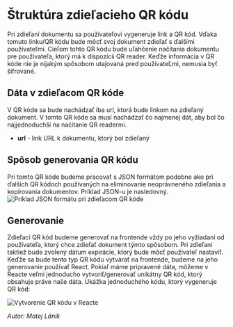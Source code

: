 # Štruktúra zdieľacieho QR kódu
Pri zdieľaní dokumentu sa používateľovi vygeneruje link a QR kód. Vďaka tomuto linku/QR kódu bude môcť svoj dokument zdieľať s ďalšími používateľmi. Cieľom tohto QR kódu bude uľahčenie načítania dokumentu pre používateľa, ktorý má k dispozícii QR reader. Keďže informácia v QR kóde nie je nijakým spôsobom utajovaná pred používateĽmi, nemusia byť šifrované.

## Dáta v zdieľacom QR kóde
V QR kóde sa bude nachádzať iba url, ktorá bude linkom na zdieľaný dokument. V tomto QR kóde sa musí nachádzať čo najmenej dát, aby bol čo najjednoduchší na načítanie QR readermi. 

- **url** - link URL k dokumentu, ktorý bol zdieľaný

## Spôsob generovania QR kódu
Pri tomto QR kóde budeme pracovať s JSON formátom podobne ako pri ďalších QR kódoch používaných na eliminovanie neoprávneného zdieľania a kopírovania dokumentov. Príklad JSON-u je nasledovný.
![Príklad JSON formátu pri zdieľacom QR kóde](@site/static/img/sharing_QR_json.png)


## Generovanie
Zdieľací QR kód budeme generovať na frontende vždy po jeho vyžiadaní od používateľa, ktorý chce zdieľať dokument týmto spôsobom. Pri zdieľaní taktiež bude zvolený dátum expirácie, ktorý bude môcť používateľ nastaviť. Keďže sa bude tento typ QR kódu vytvárať na frontende, budeme na jeho generovanie používať React. Pokiaľ máme pripravené dáta, môžeme v Reacte veľmi jednoducho vytvoriť/generovať unikátny QR kód, ktorý obsahuje práve naše dáta. Ukážka jednoduchého kódu, ktorý vygeneruje QR kód:

![Vytvorenie QR kódu v Reacte](@site/static/img/QR_react_example.png)

*Autor: Matej Lánik*